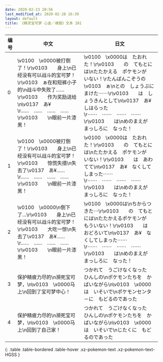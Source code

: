 ```yaml
---
date: 2020-02-23 20:56
last_modified_at: 2020-02-28 16:39
layout: default
title: 《精灵宝可梦 心金／魂银》文本 201
---
```

| 编号 | 中文 | 日文 |
| ---- | ---- | ---- |
| 0 | \v0100　\x0000被打倒了！\r\v0103　　身上\n已经没有可以战斗的宝可梦！\r\v0103　ぁ在和短裤小子的\n战斗中失败了……\r\v0103　　作为奖励送给\n\v0137　あ¥\r……　……　……　……\r\v0103　　\n眼前一片漆黑！ | \v0100　\x0000は　たおれた！\r\v0103　　の　てもとには\nたたかえる　ポケモンが　いない！\rたんぱんこぞうの　\v0103　ぁ\nとの　しょうぶに　まけた⋯⋯\r\v0103　　は　しょうきんとして\n\v0137　あ¥　しはらった\r⋯⋯　⋯⋯　⋯⋯　⋯⋯\r\v0103　　は\nめのまえが　まっしろに　なった！ |
| 1 | \v0100　\x0000被打倒了！\r\v0103　　身上\n已经没有可以战斗的宝可梦！\r\v0103　　惊慌失措\n失去了\v0137　あ¥……\r……　……　……　……\r\v0103　　\n眼前一片漆黑！ | \v0100　\x0000は　たおれた！\r\v0103　　の　てもとには\nたたかえる　ポケモンが　いない！\r\v0103　　は　あわてて\n\v0137　あ¥　なくしてしまった⋯⋯\r⋯⋯　⋯⋯　⋯⋯　⋯⋯\r\v0103　　は\nめのまえが　まっしろに　なった！ |
| 2 | \v0100　\x0000\n倒下了…\r\v0103　　身上\n已经没有可以战斗的宝可梦！\r\v0103　　大吃一惊\n失去了\v0137　あ¥……\r……　……　……　……\r\v0103　　\n眼前一片漆黑！ | \v0100　\x0000は\nちからつきた⋯\r\v0103　　の　てもとには\nたたかえるポケモンが　もういない！\r\v0103　　は　おどろいて\n\v0137　あ¥　なくしてしまった⋯⋯\r⋯⋯　⋯⋯　⋯⋯　⋯⋯\r\v0103　　は\nめのまえが　まっしろに　なった！ |
| 3 | 保护精疲力尽的\n濒死宝可梦，\n\v0103　\x0000马上\n回到了宝可梦中心！ | つかれて　うごけなくなった　ひんしの\nポケモンたちを　かばいながら\n\v0103　\x0000は　いそいで\nポケモンセンタ－に　もどるのであった |
| 4 | 保护精疲力尽的\n濒死宝可梦，\n\v0103　\x0000马上\n回到了自己家！ | つかれて　うごけなくなった　ひんしの\nポケモンたちを　かばいながら\n\v0103　\x0000は　いそいで\nじたくに　もどるのであった |
{: .table .table-bordered .table-hover .xz-pokemon-text .xz-pokemon-text-HGSS }